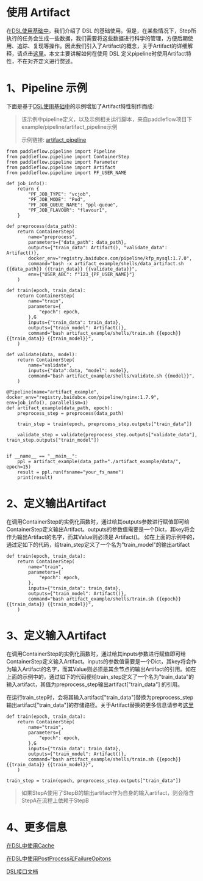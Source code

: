 # 使用 Artifact
在[DSL使用基础中][DSL使用基础]，我们介绍了 DSL 的基础使用。但是，在某些情况下，Step所执行的任务会生成一些数据，我们需要将这些数据进行科学的管理，方便后期使用、追踪、复现等操作。因此我们引入了Artifact的概念，关于Artifact的详细解释，请点击[这里][Artifact-ref]。本文主要讲解如何在使用 DSL 定义pipeline时使用Artifact特性，不在对齐定义进行赘述。

# 1、Pipeline 示例
下面是基于[DSL使用基础中][DSL使用基础]的示例增加了Artifact特性制作而成:
>该示例中pipeline定义，以及示例相关运行脚本，来自paddleflow项目下example/pipeline/artifact_pipeline示例
>
>示例链接: [artifact_pipeline][artifact_pipeline]

```python3
from paddleflow.pipeline import Pipeline
from paddleflow.pipeline import ContainerStep
from paddleflow.pipeline import Parameter
from paddleflow.pipeline import Artifact
from paddleflow.pipeline import PF_USER_NAME

def job_info():
    return {
        "PF_JOB_TYPE": "vcjob",
        "PF_JOB_MODE": "Pod",
        "PF_JOB_QUEUE_NAME": "ppl-queue",
        "PF_JOB_FLAVOUR": "flavour1",
    }

def preprocess(data_path):
    return ContainerStep(
        name="preprocess",
        parameters={"data_path": data_path},
        outputs={"train_data": Artifact(), "validate_data": Artifact()},
        docker_env="registry.baidubce.com/pipeline/kfp_mysql:1.7.0",
        command="bash -x artifact_example/shells/data_artifact.sh {{data_path}} {{train_data}} {{validate_data}}",
        env={"USER_ABC": f"123_{PF_USER_NAME}"}
    )

def train(epoch, train_data):
    return ContainerStep(
        name="train",
        parameters={
            "epoch": epoch,
        },G
        inputs={"train_data": train_data},
        outputs={"train_model": Artifact()},
        command="bash artifact_example/shells/train.sh {{epoch}} {{train_data}} {{train_model}}",
    )

def validate(data, model):
    return ContainerStep(
        name="validate",
        inputs={"data":data, "model": model},
        command="bash artifact_example/shells/validate.sh {{model}}", 
    )

@Pipeline(name="artifact_example", docker_env="registry.baidubce.com/pipeline/nginx:1.7.9", env=job_info(), parallelism=1)
def artifact_example(data_path, epoch):
    preprocess_step = preprocess(data_path)

    train_step = train(epoch, preprocess_step.outputs["train_data"])

    validate_step = validate(preprocess_step.outputs["validate_data"], train_step.outputs["train_model"])


if __name__ == "__main__":
    ppl = artifact_example(data_path="./artifact_example/data/", epoch=15)
    result = ppl.run(fsname="your_fs_name")
    print(result)
```

# 2、定义输出Artifact
在调用ContainerStep的实例化函数时，通过给其outputs参数进行赋值即可给ContainerStep定义输出Artifact。outputs的参数值需要是一个Dict，其key将会作为输出Artifact的名字，而其Value则必须是 Artifact()。 如在上面的示例中的，通过定如下的代码，给train_step定义了一个名为"train_model"的输出artifact

```python3
def train(epoch, train_data):
    return ContainerStep(
        name="train",
        parameters={
            "epoch": epoch,
        },
        inputs={"train_data": train_data},
        outputs={"train_model": Artifact()},
        command="bash artifact_example/shells/train.sh {{epoch}} {{train_data}} {{train_model}}",
    )
```

# 3、定义输入Artifact
在调用ContainerStep的实例化函数时，通过给其inputs参数进行赋值即可给ContainerStep定义输入Artifact。inputs的参数值需要是一个Dict，其key将会作为输入Artifact的名字，而其Value则必须是其余节点的输出Artifact的引用。如在上面的示例中的，通过如下的代码便给train_step定义了一个名为"train_data"的输入artifact，其值为preprocess_step输出artifact["train_data"] 的引用。

在运行train_step时，会将其输入artifact["train_data"]替换为preprocess_step输出artifact["train_data"]的存储路径。关于Artifact替换的更多信息请参考[这里][Artifact-ref]

```python3
def train(epoch, train_data):
    return ContainerStep(
        name="train",
        parameters={
            "epoch": epoch,
        },G
        inputs={"train_data": train_data},
        outputs={"train_model": Artifact()},
        command="bash artifact_example/shells/train.sh {{epoch}} {{train_data}} {{train_model}}",
    )

train_step = train(epoch, preprocess_step.outputs["train_data"])
```


>如果StepA使用了StepB的输出artifact作为自身的输入artifact，则会隐含StepA在流程上依赖于StepB

# 4、更多信息
[在DSL中使用Cache][DSL-Cache]
    
[在DSL中使用PostProcess和FailureOpitons][DSL-PostProcess-And-FailureOpitons]

[DSL接口文档][DSL接口文档]



[DSL使用基础]: /docs/zh_cn/reference/pipeline/dsl_definition/1_pipeline_basic.md

[artifact_pipeline]: /example/pipeline/artifact_example

[Artifact-ref]: /docs/zh_cn/reference/pipeline/yaml_definition/2_artifact.md#2-artifact详解

[DSL接口文档]: /docs/zh_cn/reference/sdk_reference/pipeline_dsl_reference.md

[DSL-PostProcess-And-FailureOpitons]: /docs/zh_cn/reference/pipeline/dsl_definition/4_failure_option_and_postprocess.md

[DSL-Cache]: /docs/zh_cn/reference/pipeline/dsl_definition/3_cache.md

